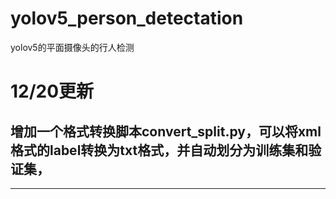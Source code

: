# yolov5_person_detectation
yolov5的平面摄像头的行人检测
# 12/20更新
## 增加一个格式转换脚本convert_split.py，可以将xml格式的label转换为txt格式，并自动划分为训练集和验证集，
-----------------------------------------------------------------------------------------------------
